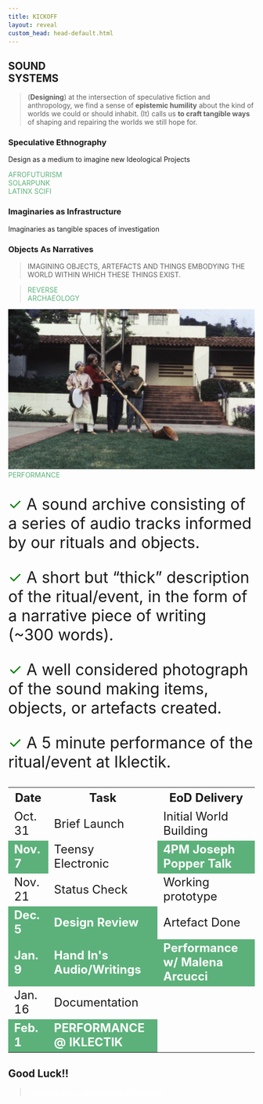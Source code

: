 ```yaml
---
title: KICKOFF
layout: reveal
custom_head: head-default.html
---
```

<!-- "#0056FF" data-background-gradient="linear-gradient(to bottom, #171c20d4, #466187)" -->
<section data-background-image="assets/images/AC76-0492.1.jpeg" data-background-opacity="0.3" data-state=header1>
<style>.header1 header:after { content: "\\'\\'≠.\\ • M/A/I/D • IKLECTIK"; }</style>
    <!-- <img src="assets/images/soundSysPicnic_g_al.png" /> -->
    <h1 class="pic">SOUND<br>SYSTEMS</h1>
</section>
<section data-background-color="#5cb17a" data-state=ande>
    <style>.ande header:after { content: "Anderson, R. et al., Speculative Anthropologies, 2018"; }</style>
    <blockquote>
       (<span style="font-weight:bold;">Designing</span>) at the intersection of speculative fiction and anthropology, we find a sense of <span style="font-weight:bold;">epistemic humility</span> about the kind of worlds we could or should inhabit. (It) calls us <span style="font-weight:bold;">to craft tangible ways</span> of shaping and repairing the worlds we still hope for.
    </blockquote>
    <aside class="notes">
    </aside>
</section>
<section data-background-image="assets/images/Sun-Ra-06.jpg" data-background-opacity="0.5" data-state=sun>
<style>.sun header:after { content: "Sun Ra & Coney J., Space Is The Place, 1974"; }</style>
    <h3>Speculative Ethnography</h3>
    <p>Design as a medium to imagine new Ideological Projects</p>
    <aside class="notes">
    </aside>
</section>
<section data-background-image="assets/images/spaceplace.jpg" data-background-opacity="0.5" data-state=sun>
<span class="rubB" style="color:#5cb17a;">AFROFUTURISM</span>
</section>
<section data-background-image="assets/images/gclintonMothership.jpg" data-background-opacity="0.7" data-state=clint>
<style>.clint header:after { content: "George Clinton, Mothership Connection, 1976"; }</style>
</section>
<section data-background-image="assets/images/solarTower.avif" data-background-opacity="0.5" data-state=csp>
<style>.csp header:after { content: "NOOR I, II, II CSP project at Ouarzazate, Morocco, 2018";}</style>
<span class="rubB" style="color:#5cb17a;">SOLARPUNK</span>
</section>
<section data-background-image="assets/images/latinx.jpg" data-background-opacity="0.5" data-state=ltx>
<style>.ltx header:after { content: "ADÁL, Coconauts in Space, 2016";}</style>
<span class="rubB" style="color:#5cb17a;">LATINX SCIFI</span>
</section>
<section data-background-image="assets/images/spaceElk.jpg" data-background-opacity="0.5" data-state=bez>
<style>.bez header:after { content: "Bezos J., Blue Origin, 2019"; }</style>
    <h3>Imaginaries as Infrastructure</h3>
    <p>Imaginaries as tangible spaces of investigation</p>
    <aside class="notes">
    </aside>
</section>
<section data-background-image="assets/images/Oneill1.jpg" data-background-opacity="0.7" data-state=on>
<style>.on header:after { content: "NASA/Guidice R., O'Neill Cylinders, 1976"; }</style>
    <aside class="notes">
    </aside>
</section>
<section data-background-image="assets/images/oneill_2.jpg" data-background-opacity="0.7" data-state=on>
<style>.on header:after { content: "NASA/Guidice R., O'Neill Cylinders, 1976"; }</style>
    <aside class="notes">
    </aside>
</section>
<section data-background-image="assets/images/apolo_rov.jpg" data-background-opacity="0.7" data-state=Apol>
<style>.Apol header:after { content: "Apollo 17, Grover Astronaut Training, 1972"; }</style>
    <h3>Objects As Narratives</h3>
    <aside class="notes">
    </aside>
</section>
<section data-background-image="assets/images/apolcom.jpeg" data-background-opacity="0.7" data-state=Apol3>
<style>.Apol3 header:after { content: "NASA, Apollo Command Module Simulator, 1966"; }</style>
    <aside class="notes">
    </aside>
</section>
<section data-background-image="assets/images/apolloWalking.jpg" data-background-opacity="0.7" data-state=Apol2>
<style>.Apol2 header:after { content: "NASA, Reduced Gravity Walking Simulator, 1965"; }</style>
    <aside class="notes">
    </aside>
</section>
<section data-background-color="#5cb17a" data-state=vvfa>
    <style>.vvfa header:after { content: "Very Very Far Away, 2015"; }</style>
    <blockquote>
       <span class="rub">IMAGINING OBJECTS, ARTEFACTS AND THINGS EMBODYING THE WORLD WITHIN WHICH THESE THINGS EXIST.</span>
    </blockquote>
    <aside class="notes">
    </aside>
</section>
<section data-background-color="beige" data-state=vvfa>
    <blockquote>
       <span class="rub" style="color:#5cb17a;">REVERSE<br>ARCHAEOLOGY</span>
    </blockquote>
    <aside class="notes">
    </aside>
</section>
<section data-background-image="assets/images/AC76-0492.1.jpeg" data-background-opacity="0.3" data-state=kesh>
    <style>.kesh header:after { content: "Le Guin U. & Barton T., Music and Poetry of the Kesh, 1984"; }</style>
    <img src="assets/images/Le-Guin2.jpg" />
    <aside class="notes">
    </aside>
</section>
<section data-background-image="assets/images/golden-1.webp" data-background-opacity="0.7" data-state=gold>
    <style>.gold header:after { content: "Voyager Golden Record, 1977"; }</style>
</section>
<section data-background-image="assets/images/IKLECTIK_2.jpg" data-background-opacity="0.5" data-state=ik>
<style>.ik header:after { content: "IKLECTIK ART LAB, 2014 — ..."; }</style>
<span class="rubB" style="color:#5cb17a;">PERFORMANCE</span>
</section>
<section data-state=header11 class="deli">
<style>.header11 header:after { content: "Deliverables"; }</style>
    <p style="text-align:left; font-size:2rem;"><span style="color:green;">✓</span> A sound archive consisting of a series of audio tracks informed by our rituals and objects.</p>
    <p class="fragment" style="text-align:left; font-size:2rem;"><span style="color:green;">✓</span> A short but “thick” description of the ritual/event, in the form of a narrative piece of writing (~300 words).</p>
    <p class="fragment" style="text-align:left; font-size:2rem;"><span style="color:green;">✓</span> A well considered photograph of the sound making items, objects, or artefacts created.</p>
    <p class="fragment" style="text-align:left; font-size:2rem;"><span style="color:green;">✓</span> A 5 minute performance of the ritual/event at Iklectik.</p>
</section>
<section data-state=header10>
    <style>.header10 header:after { content: "Schedule"; }</style>
    <table style="font-size:1.5rem;">
        <tr>
            <th>Date</th>
            <th>Task</th>
            <th>EoD Delivery</th>
        </tr>
        <tr>
            <td>Oct. 31</td>
            <td>Brief Launch</td>
            <td>Initial World Building</td>
        </tr>
        <tr>
            <td style="background-color: #5cb17a; color: white; font-weight:bold;">Nov. 7</td>
            <td>Teensy Electronic</td>
            <td style="font-weight: bold; background-color: #5cb17a; color: white;">4PM Joseph Popper Talk</td>
        </tr>
        <tr>
            <td>Nov. 21</td>
            <td>Status Check</td>
            <td>Working prototype</td>
        </tr>
        <tr>
            <td style="font-weight: bold;background-color: #5cb17a; color: white;">Dec. 5</td>
            <td style="font-weight: bold; background-color: #5cb17a; color: white;">Design Review</td>
            <td>Artefact Done</td>
        </tr>
        <tr>
            <td style="font-weight: bold;background-color: #5cb17a; color: white;">Jan. 9</td>
            <td style="font-weight: bold;background-color: #5cb17a; color: white;">Hand In's Audio/Writings</td>
            <td style="font-weight: bold;background-color: #5cb17a; color: white;">Performance w/ Malena Arcucci</td>
        </tr>
        <tr>
            <td >Jan. 16</td>
            <td>Documentation</td>
            <td></td>
        </tr>
        <tr>
            <td style="font-weight: bold;background-color: #5cb17a; color: white;">Feb. 1</td>
            <td style="font-weight: bold;background-color: #5cb17a; color: white;">PERFORMANCE @ IKLECTIK</td>
            <td></td>
        </tr>
    </table>
</section>
<section data-background-image="assets/images/AC76-0492.1.jpeg" data-background-opacity="0.3" data-state=header12 >
<style>.header12 header:after { content: "Links"; }</style>
    <h1>Good Luck!!</h1>
    <blockquote>
        <a style="color:white;" href="https://sitraka-.github.io/Sound-Systems/">https://sitraka-.github.io/Sound-Systems/</a>
    </blockquote>
</section>